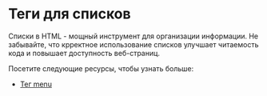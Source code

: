 # Теги для списков

Списки в HTML - мощный инструмент для организации информации. Не забывайте, что крректное использование списков улучшает читаемость кода и повышает доступность веб-страниц.

Посетите следующие ресурсы, чтобы узнать больше:
- [Тег menu](Tag%20<menu>/README.md)